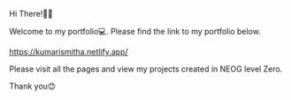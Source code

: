 Hi There!🙋‍♀️

Welcome to my portfolio💻.
Please find the link to my portfolio below.

https://kumarismitha.netlify.app/

Please visit all the pages and view my projects created in NEOG level Zero.


Thank you😊
